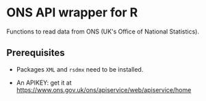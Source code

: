 ONS API wrapper for R
=====================

Functions to read data from ONS (UK's Office of National Statistics).




Prerequisites
-------------

* Packages `XML` and `rsdmx` need to be installed.

* An APIKEY: get it at https://www.ons.gov.uk/ons/apiservice/web/apiservice/home
